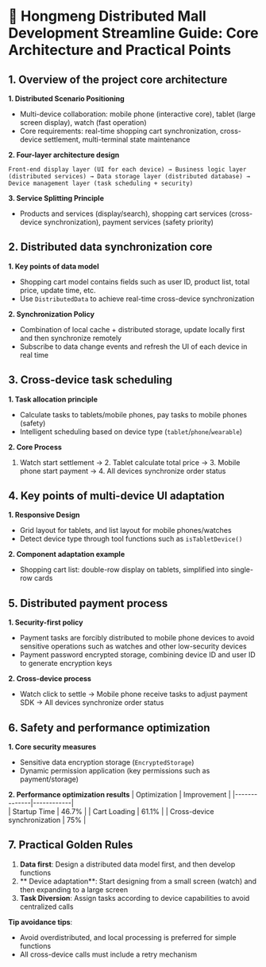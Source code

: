 # 🛒 Hongmeng Distributed Mall Development Streamline Guide: Core Architecture and Practical Points

## 1. Overview of the project core architecture
**1. Distributed Scenario Positioning**
- Multi-device collaboration: mobile phone (interactive core), tablet (large screen display), watch (fast operation)
- Core requirements: real-time shopping cart synchronization, cross-device settlement, multi-terminal state maintenance

**2. Four-layer architecture design**
```  
Front-end display layer (UI for each device) → Business logic layer (distributed services) → Data storage layer (distributed database) → Device management layer (task scheduling + security)
```  

**3. Service Splitting Principle**
- Products and services (display/search), shopping cart services (cross-device synchronization), payment services (safety priority)


## 2. Distributed data synchronization core
**1. Key points of data model**
- Shopping cart model contains fields such as user ID, product list, total price, update time, etc.
- Use `DistributedData` to achieve real-time cross-device synchronization

**2. Synchronization Policy**
- Combination of local cache + distributed storage, update locally first and then synchronize remotely
- Subscribe to data change events and refresh the UI of each device in real time


## 3. Cross-device task scheduling
**1. Task allocation principle**
- Calculate tasks to tablets/mobile phones, pay tasks to mobile phones (safety)
- Intelligent scheduling based on device type (`tablet`/`phone`/`wearable`)

**2. Core Process**
1. Watch start settlement → 2. Tablet calculate total price → 3. Mobile phone start payment → 4. All devices synchronize order status


## 4. Key points of multi-device UI adaptation
**1. Responsive Design**
- Grid layout for tablets, and list layout for mobile phones/watches
- Detect device type through tool functions such as `isTabletDevice()`

**2. Component adaptation example**
- Shopping cart list: double-row display on tablets, simplified into single-row cards


## 5. Distributed payment process
**1. Security-first policy**
- Payment tasks are forcibly distributed to mobile phone devices to avoid sensitive operations such as watches and other low-security devices
- Payment password encrypted storage, combining device ID and user ID to generate encryption keys

**2. Cross-device process**
- Watch click to settle → Mobile phone receive tasks to adjust payment SDK → All devices synchronize order status


## 6. Safety and performance optimization
**1. Core security measures**
- Sensitive data encryption storage (`EncryptedStorage`)
- Dynamic permission application (key permissions such as payment/storage)

**2. Performance optimization results**
| Optimization | Improvement |
|--------------|------------|  
| Startup Time | 46.7% |
| Cart Loading | 61.1% |
| Cross-device synchronization | 75% |


## 7. Practical Golden Rules
1. **Data first**: Design a distributed data model first, and then develop functions
2. ** Device adaptation**: Start designing from a small screen (watch) and then expanding to a large screen
3. **Task Diversion**: Assign tasks according to device capabilities to avoid centralized calls

**Tip avoidance tips**:
- Avoid overdistributed, and local processing is preferred for simple functions
- All cross-device calls must include a retry mechanism

